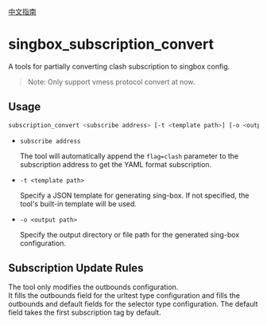 [中文指南](https://blog.picopock.com/2023/02/12/debian/debian/#%E9%83%A8%E7%BD%B2-singBox-%E5%AE%B9%E5%99%A8)

# singbox_subscription_convert

A tools for partially converting clash subscription to singbox config.

> Note: Only support vmess protocol convert at now.

## Usage

```sh
subscription_convert <subscribe address> [-t <template path>] [-o <output path>]
```

- `subscribe address`

  The tool will automatically append the `flag=clash` parameter to the subscription address to get the YAML format subscription.

- `-t <template path>`

  Specify a JSON template for generating sing-box. If not specified, the tool's built-in template will be used.

- `-o <output path>`

  Specify the output directory or file path for the generated sing-box configuration.

## Subscription Update Rules

The tool only modifies the outbounds configuration.  
It fills the outbounds field for the urltest type configuration and fills the outbounds and default fields for the selector type configuration. The default field takes the first subscription tag by default.